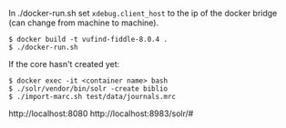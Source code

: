 
In ./docker-run.sh set `xdebug.client_host` to the ip of the docker bridge (can change from machine to machine).

```
$ docker build -t vufind-fiddle-8.0.4 .
$ ./docker-run.sh
```

If the core hasn't created yet:

```
$ docker exec -it <container name> bash
$ ./solr/vendor/bin/solr -create biblio
$ ./import-marc.sh test/data/journals.mrc
```

http://localhost:8080
http://localhost:8983/solr/#
